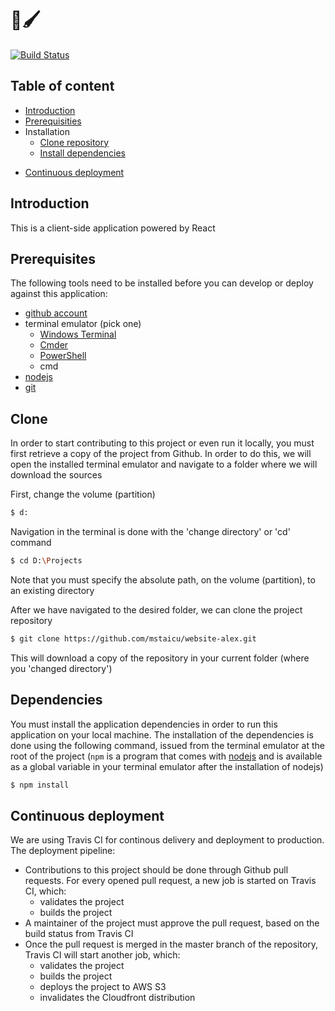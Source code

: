 🎨🖌
=
[![Build Status](https://travis-ci.org/mstaicu/website-alex.svg?branch=master)](https://travis-ci.org/mstaicu/website-alex)

## Table of content
- [Introduction](#introduction)
- [Prerequisities](#prerequisites)
- Installation
  - [Clone repository](#clone)
  - [Install dependencies](#dependencies)
<!-- - [Usage](#usage)
    - [Development](#development)
    - [Production](#production) -->
- [Continuous deployment](#continuous-deployment)

## Introduction

This is a client-side application powered by React

## Prerequisites

The following tools need to be installed before you can develop or deploy against this application:

* [github account](https://github.com/join)
* terminal emulator (pick one)
  * [Windows Terminal](https://www.microsoft.com/en-gb/p/windows-terminal/9n0dx20hk701?rtc=1&activetab=pivot:overviewtab)
  * [Cmder](https://cmder.net/)
  * [PowerShell](https://docs.microsoft.com/en-us/powershell/scripting/install/installing-powershell-core-on-windows?view=powershell-7)
  * cmd
* [nodejs](https://nodejs.org/)
* [git](https://git-scm.com/download/win)

## Clone

In order to start contributing to this project or even run it locally, you must first retrieve a copy of the project from Github. In order to do this, we will open the installed terminal emulator and navigate to a folder where we will download the sources

First, change the volume (partition)

```bash
$ d:
```

Navigation in the terminal is done with the 'change directory' or 'cd' command

```bash
$ cd D:\Projects
```

Note that you must specify the absolute path, on the volume (partition), to an existing directory

After we have navigated to the desired folder, we can clone the project repository

```bash
$ git clone https://github.com/mstaicu/website-alex.git
```

This will download a copy of the repository in your current folder (where you 'changed directory')

## Dependencies

You must install the application dependencies in order to run this application on your local machine. The installation of the dependencies is done using the following command, issued from the terminal emulator at the root of the project (`npm` is a program that comes with [nodejs](https://nodejs.org/) and is available as a global variable in your terminal emulator after the installation of nodejs)

```bash
$ npm install
```

## Continuous deployment

We are using Travis CI for continous delivery and deployment to production. The deployment pipeline:

* Contributions to this project should be done through Github pull requests. For every opened pull request, a new job is started on Travis CI, which:
  * validates the project
  * builds the project
* A maintainer of the project must approve the pull request, based on the build status from Travis CI
* Once the pull request is merged in the master branch of the repository, Travis CI will start another job, which:
  * validates the project
  * builds the project
  * deploys the project to AWS S3
  * invalidates the Cloudfront distribution